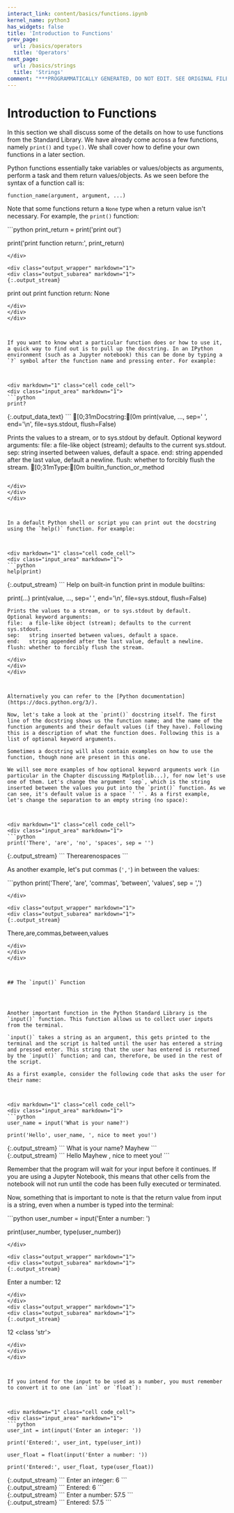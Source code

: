 ```yaml
---
interact_link: content/basics/functions.ipynb
kernel_name: python3
has_widgets: false
title: 'Introduction to Functions'
prev_page:
  url: /basics/operators
  title: 'Operators'
next_page:
  url: /basics/strings
  title: 'Strings'
comment: "***PROGRAMMATICALLY GENERATED, DO NOT EDIT. SEE ORIGINAL FILES IN /content***"
---
```

# Introduction to Functions
In this section we shall discuss some of the details on how to use functions from the Standard Library. We have already come across a few functions, namely `print()` and `type()`. We shall cover how to define your own functions in a later section.

Python functions essentially take variables or values/objects as arguments, perform a task and them return values/objects. As we seen before the syntax of a function call is:
```
function_name(argument, argument, ...)
```

Note that some functions return a `None` type when a return value isn't necessary. For example, the `print()` function:



<div markdown="1" class="cell code_cell">
<div class="input_area" markdown="1">
```python
print_return = print('print out')

print('print function return:', print_return)

```
</div>

<div class="output_wrapper" markdown="1">
<div class="output_subarea" markdown="1">
{:.output_stream}
```
print out
print function return: None
```
</div>
</div>
</div>



If you want to know what a particular function does or how to use it, a quick way to find out is to pull up the docstring. In an IPython environment (such as a Jupyter notebook) this can be done by typing a `?` symbol after the function name and pressing enter. For example:



<div markdown="1" class="cell code_cell">
<div class="input_area" markdown="1">
```python
print?

```
</div>

<div class="output_wrapper" markdown="1">
<div class="output_subarea" markdown="1">
{:.output_data_text}
```
[0;31mDocstring:[0m
print(value, ..., sep=' ', end='\n', file=sys.stdout, flush=False)

Prints the values to a stream, or to sys.stdout by default.
Optional keyword arguments:
file:  a file-like object (stream); defaults to the current sys.stdout.
sep:   string inserted between values, default a space.
end:   string appended after the last value, default a newline.
flush: whether to forcibly flush the stream.
[0;31mType:[0m      builtin_function_or_method

```

</div>
</div>
</div>



In a default Python shell or script you can print out the docstring using the `help()` function. For example:



<div markdown="1" class="cell code_cell">
<div class="input_area" markdown="1">
```python
help(print)

```
</div>

<div class="output_wrapper" markdown="1">
<div class="output_subarea" markdown="1">
{:.output_stream}
```
Help on built-in function print in module builtins:

print(...)
    print(value, ..., sep=' ', end='\n', file=sys.stdout, flush=False)
    
    Prints the values to a stream, or to sys.stdout by default.
    Optional keyword arguments:
    file:  a file-like object (stream); defaults to the current sys.stdout.
    sep:   string inserted between values, default a space.
    end:   string appended after the last value, default a newline.
    flush: whether to forcibly flush the stream.

```
</div>
</div>
</div>



Alternatively you can refer to the [Python documentation](https://docs.python.org/3/).

Now, let's take a look at the `print()` docstring itself. The first line of the docstring shows us the function name; and the name of the function arguments and their default values (if they have). Following this is a description of what the function does. Following this is a list of optional keyword arguments.

Sometimes a docstring will also contain examples on how to use the function, though none are present in this one.

We will see more examples of how optional keyword arguments work (in particular in the Chapter discussing Matplotlib...), for now let's use one of them. Let's change the argument `sep`, which is the string inserted between the values you put into the `print()` function. As we can see, it's default value is a space `' '`. As a first example, let's change the separation to an empty string (no space):



<div markdown="1" class="cell code_cell">
<div class="input_area" markdown="1">
```python
print('There', 'are', 'no', 'spaces', sep = '')

```
</div>

<div class="output_wrapper" markdown="1">
<div class="output_subarea" markdown="1">
{:.output_stream}
```
Therearenospaces
```
</div>
</div>
</div>



As another example, let's put commas (`','`) in between the values:



<div markdown="1" class="cell code_cell">
<div class="input_area" markdown="1">
```python
print('There', 'are', 'commas', 'between', 'values', sep = ',')

```
</div>

<div class="output_wrapper" markdown="1">
<div class="output_subarea" markdown="1">
{:.output_stream}
```
There,are,commas,between,values
```
</div>
</div>
</div>



## The `input()` Function




Another important function in the Python Standard Library is the `input()` function. This function allows us to collect user inputs from the terminal.

`input()` takes a string as an argument, this gets printed to the terminal and the script is halted until the user has entered a string and pressed enter. This string that the user has entered is returned by the `input()` function; and can, therefore, be used in the rest of the script.

As a first example, consider the following code that asks the user for their name:



<div markdown="1" class="cell code_cell">
<div class="input_area" markdown="1">
```python
user_name = input('What is your name?')

print('Hello', user_name, ', nice to meet you!')

```
</div>

<div class="output_wrapper" markdown="1">
<div class="output_subarea" markdown="1">
{:.output_stream}
```
What is your name? Mayhew
```
</div>
</div>
<div class="output_wrapper" markdown="1">
<div class="output_subarea" markdown="1">
{:.output_stream}
```
Hello Mayhew , nice to meet you!
```
</div>
</div>
</div>



Remember that the program will wait for your input before it continues. If you are using a Jupyter Notebook, this means that other cells from the notebook will not run until the code has been fully executed or terminated.

Now, something that is important to note is that the return value from input is a string, even when a number is typed into the terminal:



<div markdown="1" class="cell code_cell">
<div class="input_area" markdown="1">
```python
user_number = input('Enter a number: ')

print(user_number, type(user_number))

```
</div>

<div class="output_wrapper" markdown="1">
<div class="output_subarea" markdown="1">
{:.output_stream}
```
Enter a number:  12
```
</div>
</div>
<div class="output_wrapper" markdown="1">
<div class="output_subarea" markdown="1">
{:.output_stream}
```
12 <class 'str'>
```
</div>
</div>
</div>



If you intend for the input to be used as a number, you must remember to convert it to one (an `int` or `float`):



<div markdown="1" class="cell code_cell">
<div class="input_area" markdown="1">
```python
user_int = int(input('Enter an integer: '))

print('Entered:', user_int, type(user_int))

user_float = float(input('Enter a number: '))

print('Entered:', user_float, type(user_float))

```
</div>

<div class="output_wrapper" markdown="1">
<div class="output_subarea" markdown="1">
{:.output_stream}
```
Enter an integer:  6
```
</div>
</div>
<div class="output_wrapper" markdown="1">
<div class="output_subarea" markdown="1">
{:.output_stream}
```
Entered: 6 <class 'int'>
```
</div>
</div>
<div class="output_wrapper" markdown="1">
<div class="output_subarea" markdown="1">
{:.output_stream}
```
Enter a number:  57.5
```
</div>
</div>
<div class="output_wrapper" markdown="1">
<div class="output_subarea" markdown="1">
{:.output_stream}
```
Entered: 57.5 <class 'float'>
```
</div>
</div>
</div>

